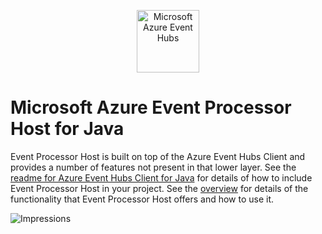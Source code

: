 <p align="center">
  <img src="event-hubs.png" alt="Microsoft Azure Event Hubs" width="100"/>
</p>

# Microsoft Azure Event Processor Host for Java

Event Processor Host is built on top of the Azure Event Hubs Client and provides a number of features
not present in that lower layer. See the [readme for Azure Event Hubs Client for Java](../readme.md) for details of how to
include Event Processor Host in your project. See the [overview](Overview.md) for details of the functionality
that Event Processor Host offers and how to use it.   


![Impressions](https://azure-sdk-impressions.azurewebsites.net/api/impressions/azure-sdk-for-java%2Fsdk%2Feventhubs%2Fmicrosoft-azure-eventhubs-eph%2FReadme.png)
